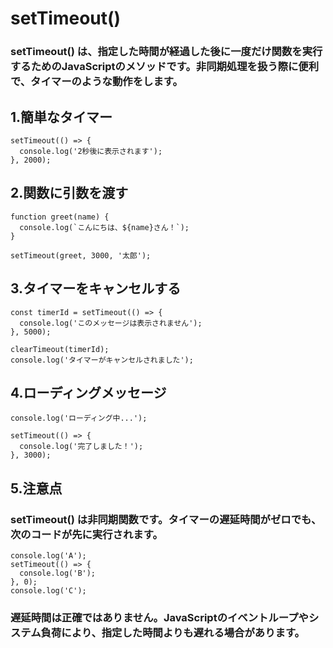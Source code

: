 # setTimeout()

### setTimeout() は、指定した時間が経過した後に一度だけ関数を実行するためのJavaScriptのメソッドです。非同期処理を扱う際に便利で、タイマーのような動作をします。

## 1.簡単なタイマー
```
setTimeout(() => {
  console.log('2秒後に表示されます');
}, 2000);
```
## 2.関数に引数を渡す
```
function greet(name) {
  console.log(`こんにちは、${name}さん！`);
}

setTimeout(greet, 3000, '太郎');
```
## 3.タイマーをキャンセルする
```
const timerId = setTimeout(() => {
  console.log('このメッセージは表示されません');
}, 5000);

clearTimeout(timerId);
console.log('タイマーがキャンセルされました');
```
## 4.ローディングメッセージ
```
console.log('ローディング中...');

setTimeout(() => {
  console.log('完了しました！');
}, 3000);
```

## 5.注意点
### setTimeout() は非同期関数です。タイマーの遅延時間がゼロでも、次のコードが先に実行されます。
```
console.log('A');
setTimeout(() => {
  console.log('B');
}, 0);
console.log('C');
```
### 遅延時間は正確ではありません。JavaScriptのイベントループやシステム負荷により、指定した時間よりも遅れる場合があります。
